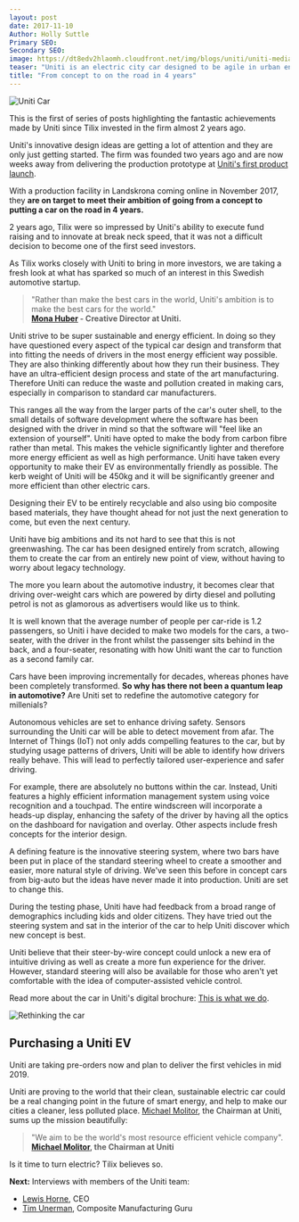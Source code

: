 ```yaml
---
layout: post
date: 2017-11-10
Author: Holly Suttle  
Primary SEO:  
Secondary SEO:
image: https://dt8edv2hlaomh.cloudfront.net/img/blogs/uniti/uniti-media-markt.jpg
teaser: "Uniti is an electric city car designed to be agile in urban environments, with a unique and contemporary approach to safety, sustainability and user experience."
title: "From concept to on the road in 4 years"
---
```

![Uniti Car](https://dt8edv2hlaomh.cloudfront.net/img/blogs/uniti/uniti-media-markt.jpg)

This is the first of series of posts highlighting the fantastic achievements made by Uniti since Tilix invested in the firm almost 2 years ago.

Uniti's innovative design ideas are getting a lot of attention and they are only just getting started. The firm was founded two years ago and are now weeks away from delivering the production prototype at [Uniti's first product launch][5].

With a production facility in Landskrona coming online in November 2017, they **are on target to meet their ambition of going from a concept to putting a car on the road in 4 years.**

2 years ago, Tilix were so impressed by Uniti's ability to execute fund raising and to innovate at break neck speed, that it was not a difficult decision to become one of the first seed investors.

As Tilix works closely with Uniti to bring in more investors, we are taking a fresh look at what has sparked so much of an interest in this Swedish automotive startup.

> "Rather than make the best cars in the world, Uniti's ambition is to make the best cars for the world."  
**[Mona Huber][8] - Creative Director at Uniti.**

Uniti strive to be super sustainable and energy efficient. In doing so they have questioned every aspect of the typical car design and transform that into fitting the needs of drivers in the most energy efficient way possible. They are also thinking differently about how they run their business. They have an ultra-efficient design process and state of the art manufacturing. Therefore Uniti can reduce the waste and pollution created in making cars, especially in comparison to standard car manufacturers.

This ranges all the way from the larger parts of the car's outer shell, to the small details of software development where the software has been designed with the driver in mind so that the software will "feel like an extension of yourself". Uniti have opted to make the body from carbon fibre rather than metal. This makes the vehicle significantly lighter and therefore more energy efficient as well as high performance. Uniti have taken every opportunity to make their EV as environmentally friendly as possible. The kerb weight of Uniti will be 450kg and it will be significantly greener and more efficient than other electric cars.

Designing their EV to be entirely recyclable and also using bio composite based materials, they have thought ahead for not just the next generation to come, but even the next century.

Uniti have big ambitions and its not hard to see that this is not greenwashing. The car has been designed entirely from scratch, allowing them to create the car from an entirely new point of view, without having to worry about legacy technology.

The more you learn about the automotive industry, it becomes clear that driving over-weight cars which are powered by dirty diesel and polluting petrol is not as glamorous as advertisers would like us to think.

It is well known that the average number of people per car-ride is 1.2 passengers, so Uniti i have decided to make two models for the cars, a two-seater, with the driver in the front whilst the passenger sits behind in the back, and a four-seater, resonating with how Uniti want the car to function as a second family car.

Cars have been improving incrementally for decades, whereas phones have been completely transformed. **So why has there not been a quantum leap in automotive?** Are Uniti set to redefine the automotive category for millenials?

Autonomous vehicles are set to enhance driving safety. Sensors surrounding the Uniti car will be able to detect movement from afar. The Internet of Things (IoT) not only adds compelling features to the car, but by studying usage patterns of drivers, Uniti will be able to identify how drivers really behave. This will lead to perfectly tailored user-experience and safer driving.

For example, there are absolutely no buttons within the car. Instead, Uniti features a highly efficient information management system using voice recognition and a touchpad. The entire windscreen will incorporate a heads-up display, enhancing the safety of the driver by having all the optics on the dashboard for navigation and overlay. Other aspects include fresh concepts for the interior design.

A defining feature is the innovative steering system, where two bars have been put in place of the standard steering wheel to create a smoother and easier, more natural style of driving. We've seen this before in concept cars from big-auto but the ideas have never made it into production. Uniti are set to change this.

During the testing phase, Uniti have had feedback from a broad range of demographics including kids and older citizens. They have tried out the steering system and sat in the interior of the car to help Uniti discover which new concept is best.

Uniti believe that their steer-by-wire concept could unlock a new era of intuitive driving as well as create a more fun experience for the driver. However, standard steering will also be available for those who aren't yet comfortable with the idea of computer-assisted vehicle control.

Read more about the car in Uniti's digital brochure: [This is what we do][4].

![Rethinking the car](https://dt8edv2hlaomh.cloudfront.net/img/blogs/uniti/rethink-grid.svg)

## Purchasing a Uniti EV
Uniti are taking pre-orders now and plan to deliver the first vehicles in mid 2019.

Uniti are proving to the world that their clean, sustainable electric car could be a real changing point in the future of smart energy, and help to make our cities a cleaner, less polluted place. [Michael Molitor][9], the Chairman at Uniti, sums up the mission beautifully:

> "We aim to be the world's most resource efficient vehicle company".  
**[Michael Molitor][9], the Chairman at Uniti**

Is it time to turn electric? Tilix believes so.

**Next:** Interviews with members of the Uniti team:

- [Lewis Horne][10], CEO
- [Tim Unerman][11], Composite Manufacturing Guru

[1]: http://www.ptferroviaria.es/docs/Documentos/White_paper_Brochure.pdf
[2]: http://www.who.int/mediacentre/factsheets/fs313/en/
[3]: https://www.uniti.earth/invest/
[4]: https://issuu.com/teamuniti/docs/uniti_sweden_-_this_is_what_we_do_2
[5]: https://www.uniti.earth/u17/
[7]: https://en.wikipedia.org/wiki/Greenwashing
[8]: https://www.linkedin.com/in/monahuber/
[9]: https://www.linkedin.com/in/michael-molitor-63757143/
[10]: https://www.linkedin.com/in/lewisjhorne/
[11]: https://www.linkedin.com/in/tim-unerman-91ab883a/
